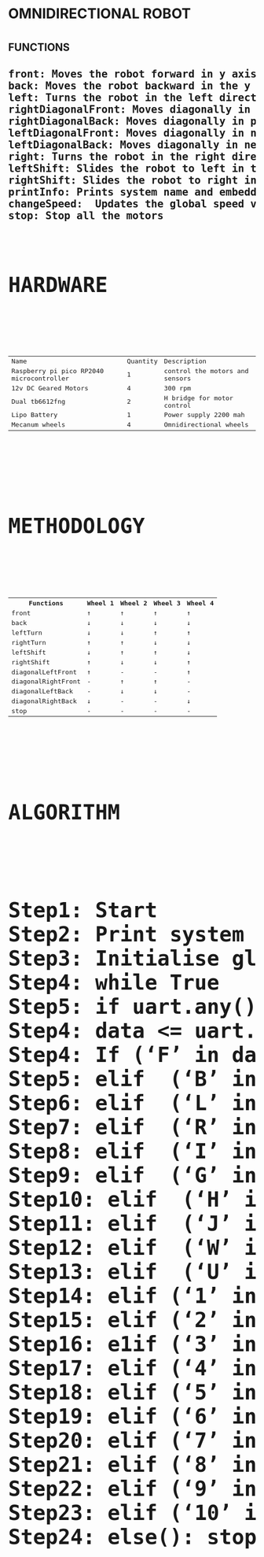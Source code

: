 <h1>OMNIDIRECTIONAL ROBOT<h1>
<h2>FUNCTIONS<h2>
<pre>
front: Moves the robot forward in y axis.
back: Moves the robot backward in the y axis.
left: Turns the robot in the left direction.
rightDiagonalFront: Moves diagonally in positive X axis and positive Y axis
rightDiagonalBack: Moves diagonally in positive X and negative Y axis
leftDiagonalFront: Moves diagonally in negative X and positive Y axis
leftDiagonalBack: Moves diagonally in negative X and negative Y axis
right: Turns the robot in the right direction.
leftShift: Slides the robot to left in the x axis.
rightShift: Slides the robot to right in the x axis.
printInfo: Prints system name and embedded operating system name
changeSpeed:  Updates the global speed variable ranging from 1-10 speeds
stop: Stop all the motors
<pre>

<h1>HARDWARE<h1>
<table>
<tr>
    <td>Name</td>
    <td>Quantity</td>
    <td>Description</td>
</tr>
<tr>
    <td>Raspberry pi pico RP2040 microcontroller</td>
    <td>1</td>
    <td>control the motors and sensors</td>
</tr>
<tr>
    <td>12v DC Geared Motors</td>
    <td>4</td>
    <td>300 rpm</td>
</tr>
<tr>
    <td>Dual tb6612fng</td>
    <td>2</td>
    <td>H bridge for motor control</td>
</tr>
<tr>
    <td>Lipo Battery</td>
    <td>1</td>
    <td>Power supply 2200 mah</td>
</tr>
<tr>
    <td>Mecanum wheels</td>
    <td>4</td>
    <td>Omnidirectional wheels</td>
</tr>  
<!--<tr>-->
<!--    <td></td>-->
<!--    <td></td>-->
<!--    <td></td>-->
<!--    <td></td>-->
<!--    <td></td>-->
<!--</tr>-->
</table>

<h1>METHODOLOGY<h1>
<table>
<tr>
    <th>Functions</th>
    <th>Wheel 1</th>
    <th>Wheel 2</th>
    <th>Wheel 3</th>
    <th>Wheel 4</th>
</tr>
<tr>
    <td>front</td>
    <td>↑</td>
    <td>↑</td>
    <td>↑</td>
    <td>↑</td>
</tr>
<tr>
    <td>back</td>
    <td>↓</td>
    <td>↓</td>
    <td>↓</td>
    <td>↓</td>
</tr>
<tr>
    <td>leftTurn</td>
    <td>↓</td>
    <td>↓</td>
    <td>↑</td>
    <td>↑</td>
</tr>
<tr>
    <td>rightTurn</td>
    <td>↑</td>
    <td>↑</td>
    <td>↓</td>
    <td>↓</td>
</tr>
<tr>
    <td>leftShift</td>
    <td>↓</td>
    <td>↑</td>
    <td>↑</td>
    <td>↓</td>
</tr>
<tr>
    <td>rightShift</td>
    <td>↑</td>
    <td>↓</td>
    <td>↓</td>
    <td>↑</td>
</tr>
<tr>
    <td>diagonalLeftFront</td>
    <td>↑</td>
    <td>-</td>
    <td>-</td>
    <td>↑</td>
</tr>
<tr>
    <td>diagonalRightFront</td>
    <td>-</td>
    <td>↑</td>
    <td>↑</td>
    <td>-</td>
</tr>
<tr>
    <td>diagonalLeftBack</td>
    <td>-</td>
    <td>↓</td>
    <td>↓</td>
    <td>-</td>
</tr>
<tr>
    <td>diagonalRightBack</td>
    <td>↓</td>
    <td>-</td>
    <td>-</td>
    <td>↓</td>
</tr>
<tr>
    <td>stop</td>
    <td>-</td>
    <td>-</td>
    <td>-</td>
    <td>-</td>
</tr>
</table>

<h1>ALGORITHM<h1>
<pre>
Step1: Start                                            
Step2: Print system info [5][3]
Step3: Initialise global variables and uart objects    [1]
Step4: while True
Step5: if uart.any()[2]
Step4: data <= uart.read()[2]
Step4: If (‘F’ in data): front()    
Step5: elif  (‘B’ in data): back()
Step6: elif  (‘L’ in data): left()
Step7: elif  (‘R’ in data): right()
Step8: elif  (‘I’ in data): rightDiagonalFront()
Step9: elif  (‘G’ in data): leftDiagonalFront()
Step10: elif  (‘H’ in data): leftDiagonalBack()
Step11: elif  (‘J’ in data): rightDiagonalBack()
Step12: elif  (‘W’ in data): leftShift()
Step13: elif  (‘U’ in data): rightShift()
Step14: elif (‘1’ in data): speed <= 10
Step15: elif (‘2’ in data): speed <= 20
Step16: e1if (‘3’ in data): speed <= 30
Step17: elif (‘4’ in data): speed <= 40
Step18: elif (‘5’ in data): speed <= 50
Step19: elif (‘6’ in data): speed <= 60
Step20: elif (‘7’ in data): speed <= 70
Step21: elif (‘8’ in data): speed <= 80
Step22: elif (‘9’ in data): speed <= 90
Step23: elif (‘10’ in data): speed <= 100
Step24: else(): stop()
<pre>

